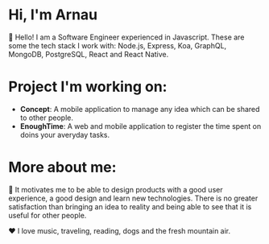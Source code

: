 # Hi, I'm Arnau

👋 Hello! I am a Software Engineer experienced in Javascript. These are some the tech stack I work with: Node.js, Express, Koa, GraphQL, MongoDB, PostgreSQL, React and React Native.

# Project I'm working on:

- **Concept**: A mobile application to manage any idea which can be shared to other people.
- **EnoughTime**: A web and mobile application to register the time spent on doins your averyday tasks.

# More about me:

🚀 It motivates me to be able to design products with a good user experience, a good design and learn new technologies. There is no greater satisfaction than bringing an idea to reality and being able to see that it is useful for other people.

❤ I love music, traveling, reading, dogs and the fresh mountain air. 
